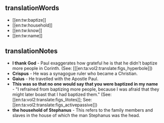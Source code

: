 ## translationWords

* [[en:tw:baptize]]
* [[en:tw:household]]
* [[en:tw:know]]
* [[en:tw:name]]

## translationNotes

* **I thank God** - Paul exaggerates how grateful he is that he didn't baptize more people in Corinth. (See: [[[en:ta:vol2:translate:figs_hyperbole]])
* **Crispus** - He was a synagogue ruler who became a Christian.
* **Gaius** - He travelled with the Apostle Paul.
* **This was so that no one would say that you were baptized in my name** - "I refrained from baptizing more people, because I was afraid that they might later boast that I had baptized them." (See: [[en:ta:vol2:translate:figs_litotes]]; See: [[en:ta:vol2:translate:figs_activepassive]])
* **the household of Stephanus** - This refers to the family members and slaves in the house of which the man Stephanus was the head.
